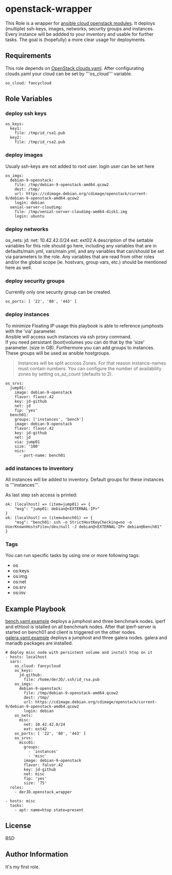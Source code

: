 # openstack-wrapper

This Role is a wrapper for [ansible cloud openstack modules](https://docs.ansible.com/ansible/latest/modules/list_of_cloud_modules.html#openstack). 
It deploys (multiple) ssh-keys, images, networks, security groups and instances. Every instance will be addded to your inventory and usable for further tasks.
The goal is (hopefully) a more clear usage for deployments.

## Requirements

This role depends on [OpenStack clouds.yaml](https://docs.openstack.org/python-openstackclient/pike/configuration/index.html#clouds-yaml).
After configurating clouds.yaml your cloud can be set by '''os_cloud''' variable.
```
os_cloud: fancycloud
```

## Role Variables

### deploy ssh keys
```
os_keys:
  key1:
    file: /tmp/id_rsa1.pub
  key2:
    file: /tmp/id_rsa2.pub
```
### deploy images
Usualy ssh-keys are not added to root user. login user can be set here
```
os_imgs:
  debian-9-openstack:
    file: /tmp/debian-9-openstack-amd64.qcow2
    dest: /tmp/
    url: https://cdimage.debian.org/cdimage/openstack/current-9/debian-9-openstack-amd64.qcow2
    login: debian
  xenial-server-cloudimg:
    file: /tmp/xenial-server-cloudimg-amd64-disk1.img
    login: ubuntu
```
### deploy networks
os_nets:
  jd:
    net: 10.42.42.0/24
    ext: ext02
A description of the settable variables for this role should go here, including any variables that are in defaults/main.yml, vars/main.yml, and any variables that can/should be set via parameters to the role. Any variables that are read from other roles and/or the global scope (ie. hostvars, group vars, etc.) should be mentioned here as well.

### deploy security groups
Currently only one security group can be created.
```
os_ports: [ '22', '80', '443' ]
```

### deploy instances
To minimize Floating IP usage this playbook is able to reference jumphosts with the 'via' parameter.  
Ansible will access such instances via ssh proxy command.  
If you need persistant (boot)volumes you can do that by the 'size' parameter. (size in GB).
Furthermore you can add groups to instances. These groups will be used as ansible hostgroups.

> Instances will be split accross Zones. For that reason instance-names must contain numbers.
> You can configure the number of availability zones by setting os_az_count (defaults to 2).

```
os_srvs:
  jump01:
    image: debian-9-openstack
    flavor: flavor.42
    key: jd-github
    net: jd
    fip: 'yes'
  bench01:
    groups: ['instances', 'bench']
    image: debian-9-openstack
    flavor: flavor.42
    key: jd-github
    net: jd
    via: jump01
    size: '100'
    nics:
      - port-name: bench01
```

### add instances to inventory
All instances will be added to inventory. Default groups for these instances is '''instances'''.

As last step ssh access is printed:
```
ok: [localhost] => (item=jump01) => {
    "msg": "jump01: debian@<EXTERNAL-IP>"
}
ok: [localhost] => (item=bench01) => {
    "msg": "bench01: ssh -o StrictHostKeyChecking=no -o UserKnownHostsFile=/dev/null -J debian@<EXTERNAL-IP> debian@bench01"
}
```

### Tags
You can run specific tasks by using one or more following tags:
* os
* os:keys
* os:img
* os:net
* os:srv
* os:inv

## Example Playbook

[bench.yaml.example](https://github.com/derJD/ansible-openstack-wrapper/blob/master/bench.yaml.example)
deploys a jumphost and three benchmark nodes.
iperf and ethtool is istalled on all benchmark nodes. After that iperf-server is started on bench01 and client is triggered on the other nodes.
[galera.yaml.example](https://github.com/derJD/ansible-openstack-wrapper/blob/master/galera.yaml.example)
deploys a jumphost and three galera nodes. galera and mariadb packages are installed. 

```
# deploy misc node with persistent volume and install htop on it
- hosts: localhost
  vars:
    os_cloud: fancycloud
    os_keys:
      jd-github:
        file: /home/derJD/.ssh/id_rsa.pub
    os_imgs:
      debian-9-openstack:
        file: /tmp/debian-9-openstack-amd64.qcow2
        dest: /tmp/
        url: https://cdimage.debian.org/cdimage/openstack/current-9/debian-9-openstack-amd64.qcow2
        login: debian
    os_nets:
      misc:
        net: 10.42.42.0/24
        ext: ext42
    os_ports: [ '22', '80', '443' ]
    os_srvs:
      misc01:
        groups:
          - 'instances'
          - 'misc'
        image: debian-9-openstack
        flavor: falvor.42
        key: jd-github
        net: misc
        fip: 'yes'
        size: '75'
  roles:
    - derJD.openstack_wrapper

- hosts: misc
  tasks:
    - apt: name=htop state=present
```

## License

BSD

## Author Information

It's my first role.
